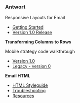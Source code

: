### Antwort 

Responsive Layouts for Email


* [Getting Started](https://github.com/InterNations/antwort/wiki/Getting-Started)
* [Version 1.0 Release](https://github.com/InterNations/antwort/wiki/Version-1.0-Changes)

**Transforming Columns to Rows**

Mobile strategy code walkthrough

- [Version 1.0](https://github.com/InterNations/antwort/wiki/Columns-to-Rows-(Version-1.0))
- [Legacy - version 0](https://github.com/InterNations/antwort/wiki/Transforming-Columns-to-Rows-(v0-legacy))
  
**Email HTML**

- [HTML Styleguide](https://github.com/InterNations/antwort/wiki/HTML-Styleguide-for-Email)
- [Troubleshooting](https://github.com/InterNations/antwort/wiki/Troubleshooting)
- [Resources](https://github.com/InterNations/antwort/wiki/Resources)
  
